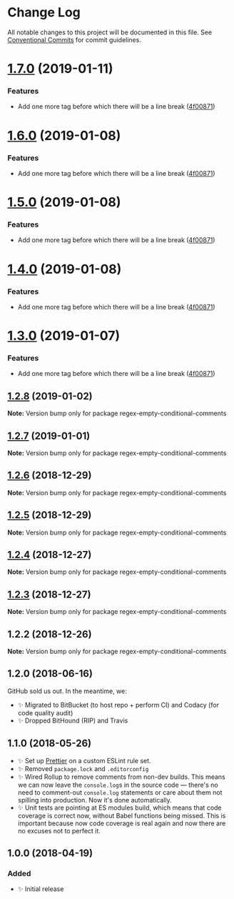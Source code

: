 # Change Log

All notable changes to this project will be documented in this file.
See [Conventional Commits](https://conventionalcommits.org) for commit guidelines.

# [1.7.0](https://bitbucket.org/codsen/codsen/src/master/packages/regex-empty-conditional-comments/compare/regex-empty-conditional-comments@1.2.8...regex-empty-conditional-comments@1.7.0) (2019-01-11)

### Features

- Add one more tag before which there will be a line break ([4f00871](https://bitbucket.org/codsen/codsen/src/master/packages/regex-empty-conditional-comments/commits/4f00871))

# [1.6.0](https://bitbucket.org/codsen/codsen/src/master/packages/regex-empty-conditional-comments/compare/regex-empty-conditional-comments@1.2.8...regex-empty-conditional-comments@1.6.0) (2019-01-08)

### Features

- Add one more tag before which there will be a line break ([4f00871](https://bitbucket.org/codsen/codsen/src/master/packages/regex-empty-conditional-comments/commits/4f00871))

# [1.5.0](https://bitbucket.org/codsen/codsen/src/master/packages/regex-empty-conditional-comments/compare/regex-empty-conditional-comments@1.2.8...regex-empty-conditional-comments@1.5.0) (2019-01-08)

### Features

- Add one more tag before which there will be a line break ([4f00871](https://bitbucket.org/codsen/codsen/src/master/packages/regex-empty-conditional-comments/commits/4f00871))

# [1.4.0](https://bitbucket.org/codsen/codsen/src/master/packages/regex-empty-conditional-comments/compare/regex-empty-conditional-comments@1.2.8...regex-empty-conditional-comments@1.4.0) (2019-01-08)

### Features

- Add one more tag before which there will be a line break ([4f00871](https://bitbucket.org/codsen/codsen/src/master/packages/regex-empty-conditional-comments/commits/4f00871))

# [1.3.0](https://bitbucket.org/codsen/codsen/src/master/packages/regex-empty-conditional-comments/compare/regex-empty-conditional-comments@1.2.8...regex-empty-conditional-comments@1.3.0) (2019-01-07)

### Features

- Add one more tag before which there will be a line break ([4f00871](https://bitbucket.org/codsen/codsen/src/master/packages/regex-empty-conditional-comments/commits/4f00871))

## [1.2.8](https://bitbucket.org/codsen/codsen/src/master/packages/regex-empty-conditional-comments/compare/regex-empty-conditional-comments@1.2.7...regex-empty-conditional-comments@1.2.8) (2019-01-02)

**Note:** Version bump only for package regex-empty-conditional-comments

## [1.2.7](https://bitbucket.org/codsen/codsen/src/master/packages/regex-empty-conditional-comments/compare/regex-empty-conditional-comments@1.2.6...regex-empty-conditional-comments@1.2.7) (2019-01-01)

**Note:** Version bump only for package regex-empty-conditional-comments

## [1.2.6](https://bitbucket.org/codsen/codsen/src/master/packages/regex-empty-conditional-comments/compare/regex-empty-conditional-comments@1.2.5...regex-empty-conditional-comments@1.2.6) (2018-12-29)

**Note:** Version bump only for package regex-empty-conditional-comments

## [1.2.5](https://bitbucket.org/codsen/codsen/src/master/packages/regex-empty-conditional-comments/compare/regex-empty-conditional-comments@1.2.4...regex-empty-conditional-comments@1.2.5) (2018-12-29)

**Note:** Version bump only for package regex-empty-conditional-comments

## [1.2.4](https://bitbucket.org/codsen/codsen/src/master/packages/regex-empty-conditional-comments/compare/regex-empty-conditional-comments@1.2.3...regex-empty-conditional-comments@1.2.4) (2018-12-27)

**Note:** Version bump only for package regex-empty-conditional-comments

## [1.2.3](https://bitbucket.org/codsen/codsen/src/master/packages/regex-empty-conditional-comments/compare/regex-empty-conditional-comments@1.2.2...regex-empty-conditional-comments@1.2.3) (2018-12-27)

**Note:** Version bump only for package regex-empty-conditional-comments

## 1.2.2 (2018-12-26)

**Note:** Version bump only for package regex-empty-conditional-comments

## 1.2.0 (2018-06-16)

GitHub sold us out. In the meantime, we:

- ✨ Migrated to BitBucket (to host repo + perform CI) and Codacy (for code quality audit)
- ✨ Dropped BitHound (RIP) and Travis

## 1.1.0 (2018-05-26)

- ✨ Set up [Prettier](https://prettier.io) on a custom ESLint rule set.
- ✨ Removed `package.lock` and `.editorconfig`
- ✨ Wired Rollup to remove comments from non-dev builds. This means we can now leave the `console.log`s in the source code — there's no need to comment-out `console.log` statements or care about them not spilling into production. Now it's done automatically.
- ✨ Unit tests are pointing at ES modules build, which means that code coverage is correct now, without Babel functions being missed. This is important because now code coverage is real again and now there are no excuses not to perfect it.

## 1.0.0 (2018-04-19)

### Added

- ✨ Initial release
